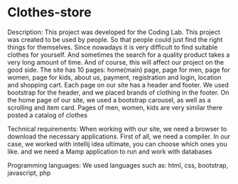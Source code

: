 # Clothes-store
Description: This project was developed for the Coding Lab. This project was created to be used by people. So that people could just find the right things for themselves. Since nowadays it is very difficult to find suitable clothes for yourself. And sometimes the search for a quality product takes a very long amount of time. And of course, this will affect our project on the good side. The site has 10 pages: home(main) page, page for men, page for women, page for kids, about us, payment, registration and login, location and shopping cart. Each page on our site has a header and footer. We used bootstrap for the header, and we placed brands of clothing in the footer. On the home page of our site, we used a bootstrap carousel, as well as a scrolling and item card. Pages of men, women, kids are very similar there posted a catalog of clothes

Technical requirements: When working with our site, we need a browser to download the necessary applications. First of all, we need a compiler. In our case, we worked with intellij idea ultimate, you can choose which ones you like. and we need a Mamp application to run and work with databases

Programming languages: We used languages such as: html, css, bootstrap, javascript, php
